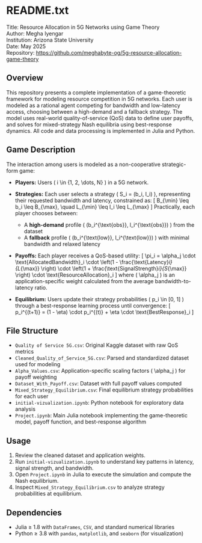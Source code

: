 README.txt
==========

Title: Resource Allocation in 5G Networks using Game Theory  
Author: Megha Iyengar  
Institution: Arizona State University  
Date: May 2025  
Repository: https://github.com/meghabyte-og/5g-resource-allocation-game-theory  

Overview
--------
This repository presents a complete implementation of a game-theoretic framework for modeling resource competition in 5G networks. Each user is modeled as a rational agent competing for bandwidth and low-latency access, choosing between a high-demand and a fallback strategy. The model uses real-world quality-of-service (QoS) data to define user payoffs, and solves for mixed-strategy Nash equilibria using best-response dynamics. All code and data processing is implemented in Julia and Python.

Game Description
----------------
The interaction among users is modeled as a non-cooperative strategic-form game:

- **Players:** Users \( i \in \{1, 2, \dots, N\} \) in a 5G network.
- **Strategies:** Each user selects a strategy \( S_i = (b_i, l_i) \), representing their requested bandwidth and latency, constrained as:
  \[
  B_{\min} \leq b_i \leq B_{\max}, \quad L_{\min} \leq l_i \leq L_{\max}
  \]
  Practically, each player chooses between:
  - A **high-demand** profile \( (b_i^{\text{obs}}, l_i^{\text{obs}}) \) from the dataset
  - A **fallback** profile \( (b_i^{\text{low}}, l_i^{\text{low}}) \) with minimal bandwidth and relaxed latency

- **Payoffs:** Each player receives a QoS-based utility:
  \[
  \pi_i = \alpha_j \cdot \text{AllocatedBandwidth}_i \cdot \left(1 - \frac{\text{Latency}_i}{L_{\max}} \right) \cdot \left(1 + \frac{\text{SignalStrength}_i}{S_{\max}} \right) \cdot \text{ResourceAllocation}_i
  \]
  where \( \alpha_j \) is an application-specific weight calculated from the average bandwidth-to-latency ratio.

- **Equilibrium:** Users update their strategy probabilities \( p_i \in [0, 1] \) through a best-response learning process until convergence:
  \[
  p_i^{(t+1)} = (1 - \eta) \cdot p_i^{(t)} + \eta \cdot \text{BestResponse}_i
  \]

File Structure
--------------
- `Quality of Service 5G.csv`: Original Kaggle dataset with raw QoS metrics
- `Cleaned_Quality_of_Service_5G.csv`: Parsed and standardized dataset used for modeling
- `Alpha_Values.csv`: Application-specific scaling factors \( \alpha_j \) for payoff weighting
- `Dataset_With_Payoff.csv`: Dataset with full payoff values computed
- `Mixed_Strategy_Equilibrium.csv`: Final equilibrium strategy probabilities for each user
- `initial-vizualization.ipynb`: Python notebook for exploratory data analysis
- `Project.ipynb`: Main Julia notebook implementing the game-theoretic model, payoff function, and best-response algorithm

Usage
-----
1. Review the cleaned dataset and application weights.
2. Run `initial-vizualization.ipynb` to understand key patterns in latency, signal strength, and bandwidth.
3. Open `Project.ipynb` in Julia to execute the simulation and compute the Nash equilibrium.
4. Inspect `Mixed_Strategy_Equilibrium.csv` to analyze strategy probabilities at equilibrium.

Dependencies
------------
- Julia ≥ 1.8 with `DataFrames`, `CSV`, and standard numerical libraries
- Python ≥ 3.8 with `pandas`, `matplotlib`, and `seaborn` (for visualization)
